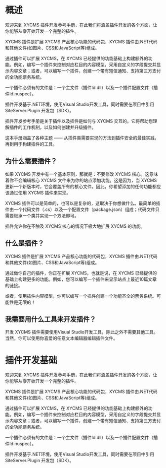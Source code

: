 # 概述

欢迎来到 XYCMS 插件开发参考手册，在此我们将涵盖插件开发的各个方面，让你能够从零开始开发一个完整的插件。

XYCMS 插件是扩展 XYCMS 产品核心功能的代码包，XYCMS 插件由.NET代码和其他文件(如图片、CSS和JavaScript等)组成。

通过插件可以扩展 XYCMS，在 XYCMS 已经提供的功能基础上构建额外的功能。例如，编写一个插件来控制对应栏目的内容模型，采用自定义的字段提交并显示内容文章；或者，可以编写一个插件，创建一个带有短信通知、支持第三方支付的全功能票务系统。

一个插件必须有的文件是：一个主文件（插件Id.dll）以及一个插件配置文件（插件Id.nuspec）。

插件开发基于.NET环境，使用Visual Studio开发工具，同时需要在项目中引用 SiteServer.Plugin 开发包（SDK）。

插件开发参考手册是关于插件以及插件是如何与 XYCMS 交互的。它将帮助您理解插件的工作机制，以及如何创建并升级插件。

这本手册涵盖了各种主题 —— 从插件类需要实现的方法到插件安全的最佳实践，再到用于构建插件的工具。

## 为什么需要插件？

如果 XYCMS 开发中有一个基本原则，那就是：不要修改 XYCMS 核心。这意味着你不会编辑核心 XYCMS 文件来为你的站点添加功能。这是因为，当 XYCMS 更新一个新版本时，它会覆盖所有的核心文件。因此，你希望添加的任何功能都应该通过使用 XYCMS 插件来实现。

XYCMS 插件可以是简单的，也可以是复杂的，这取决于你想做什么。最简单的插件由一个代码文件（.cs）以及一个配置文件（package.json）组成；代码文件只需要继承一个类并实现一个方法即可。

插件允许你在不触及 XYCMS 核心的情况下极大地扩展 XYCMS 的功能。

## 什么是插件？

XYCMS 插件是扩展 XYCMS 产品核心功能的代码包，XYCMS 插件由.NET代码和其他文件(如图片、CSS和JavaScript等)组成。

通过做你自己的插件，你正在扩展 XYCMS，也就是说，在 XYCMS 已经提供的基础上构建更多的功能。例如，您可以编写一个插件来显示站点上最近10篇文章的链接。

或者，使用插件内容模型，你可以编写一个插件创建一个功能齐全的票务系统。可能性是无限的！

## 我需要用什么工具来开发插件？

开发 XYCMS 插件需要使用Visual Studio开发工具，除此之外不需要其他工具。当然，你可以使用你喜爱的任意文本编辑器编辑插件文件。

# 插件开发基础

欢迎来到 XYCMS 插件开发参考手册，在此我们将涵盖插件开发的各个方面，让你能够从零开始开发一个完整的插件。

XYCMS 插件是扩展 XYCMS 产品核心功能的代码包，XYCMS 插件由.NET代码和其他文件(如图片、CSS和JavaScript等)组成。

通过插件可以扩展 XYCMS，在 XYCMS 已经提供的功能基础上构建额外的功能。例如，编写一个插件来控制对应栏目的内容模型，采用自定义的字段提交并显示内容文章；或者，可以编写一个插件，创建一个带有短信通知、支持第三方支付的全功能票务系统。

一个插件必须有的文件是：一个主文件（插件Id.dll）以及一个插件配置文件（插件Id.nuspec）。

插件开发基于.NET环境，使用Visual Studio开发工具，同时需要在项目中引用 SiteServer.Plugin 开发包（SDK）。